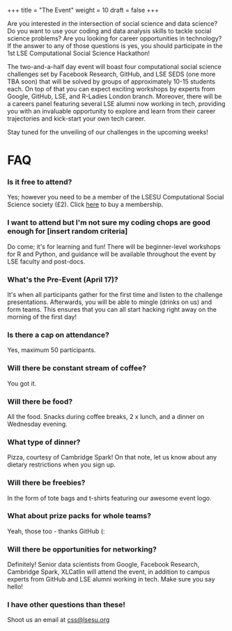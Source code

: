 +++
title = "The Event"
weight = 10
draft = false
+++

Are you interested in the intersection of social science and data science? Do you want to use your coding and data analysis skills to tackle social science problems? Are you looking for career opportunities in technology? If the answer to any of those questions is yes, you should participate in the 1st LSE Computational Social Science Hackathon!

The two-and-a-half day event will boast four computational social science challenges set by Facebook Research, GitHub, and LSE SEDS (one more TBA soon) that will be solved by groups of approximately 10-15 students each. On top of that you can expect exciting workshops by experts from Google, GitHub, LSE, and R-Ladies London branch. Moreover, there will be a careers panel featuring several LSE alumni now working in tech, providing you with an invaluable opportunity to explore and learn from their career trajectories and kick-start your own tech career.

Stay tuned for the unveiling of our challenges in the upcoming weeks!

# FAQ

### Is it free to attend?

Yes; however you need to be a member of the LSESU Computational Social Science society (£2). Click [here](https://www.lsesu.com/activities/societies/society/CSS/) to buy a membership.

### I want to attend but I'm not sure my coding chops are good enough for [insert random criteria]

Do come; it's for learning and fun! There will be beginner-level workshops for R and Python, and guidance will be available throughout the event by LSE faculty and post-docs.

### What's the Pre-Event (April 17)?

It's when all participants gather for the first time and listen to the challenge presentations. Afterwards, you will be able to mingle (drinks on us) and form teams. This ensures that you can all start hacking right away on the morning of the first day!

### Is there a cap on attendance?

Yes, maximum 50 participants.

### Will there be constant stream of coffee?

You got it.

### Will there be food?

All the food. Snacks during coffee breaks, 2 x lunch, and a dinner on Wednesday evening.

### What type of dinner?

Pizza, courtesy of Cambridge Spark! On that note, let us know about any dietary restrictions when you sign up.

### Will there be freebies?

In the form of tote bags and t-shirts featuring our awesome event logo.

### What about prize packs for whole teams?

Yeah, those too - thanks GitHub (:

### Will there be opportunities for networking?

Definitely! Senior data scientists from Google, Facebook Research, Cambridge Spark, XLCatlin will attend the event, in addition to campus experts from GitHub and LSE alumni working in tech. Make sure you say hello!

### I have other questions than these!

Shoot us an email at [css@lsesu.org](mailto:css@lsesu.org?subject=Question!)